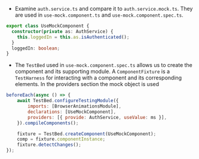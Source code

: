 - Examine `auth.service.ts` and compare it to `auth.service.mock.ts`. They are used in `use-mock.component.ts` and `use-mock.component.spec.ts`.

```typescript
export class UseMockComponent {
  constructor(private as: AuthService) {
    this.loggedIn = this.as.isAuthenticated();
  }
  loggedIn: boolean;
}
```
- The `TestBed` used in `use-mock.component.spec.ts` allows us to create the component and its supporting module. A `ComponentFixture` is a `TestHarness` for interacting with a component and its corresponding elements. In the providers section the mock object is used

```javascript
beforeEach(async () => {
    await TestBed.configureTestingModule({
        imports: [BrowserAnimationsModule],
        declarations: [UseMockComponent],
        providers: [{ provide: AuthService, useValue: ms }],
    }).compileComponents();

    fixture = TestBed.createComponent(UseMockComponent);
    comp = fixture.componentInstance;
    fixture.detectChanges();
});
```
